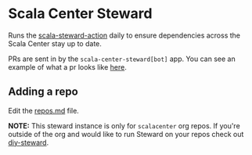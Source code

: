 # Scala Center Steward

Runs the
[scala-steward-action](https://github.com/scala-steward-org/scala-steward-action)
daily to ensure dependencies across the Scala Center stay up to date.

PRs are sent in by the `scala-center-steward[bot]` app. You can see an example
of what a pr looks like [here](https://github.com/scalacenter/bloop/pull/1893).

## Adding a repo

Edit the [repos.md](./repos.md) file.

**NOTE:** This steward instance is only for `scalacenter` org repos. If you're
outside of the org and would like to run Steward on your repos check out
[diy-steward](https://github.com/armanbilge/diy-steward).
